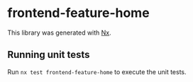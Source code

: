# frontend-feature-home

This library was generated with [Nx](https://nx.dev).

## Running unit tests

Run `nx test frontend-feature-home` to execute the unit tests.
